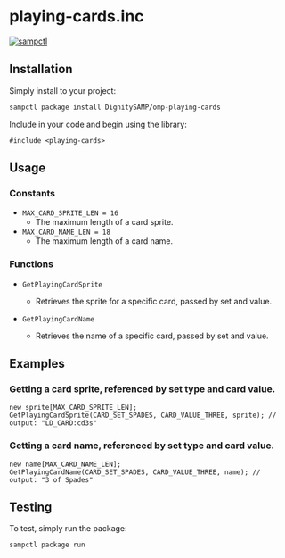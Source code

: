# playing-cards.inc

[![sampctl](https://img.shields.io/badge/sampctl-playing_cards-2f2f2f.svg?style=for-the-badge)](https://github.com/DignitySAMP/playing-cards)

<!--
Short description of your library, why it's useful, some examples, pictures or
videos. Link to your forum release thread too.

Remember: You can use "forumfmt" to convert this readme to forum BBCode!

What the sections below should be used for:

`## Installation`: Leave this section un-edited unless you have some specific
additional installation procedure.

`## Testing`: Whether your library is tested with a simple `main()` and `print`,
unit-tested, or demonstrated via prompting the player to connect, you should
include some basic information for users to try out your code in some way.

And finally, maintaining your version number`:

* Follow [Semantic Versioning](https://semver.org/)
* When you release a new version, update `VERSION` and `git tag` it
* Versioning is important for sampctl to use the version control features

Happy Pawning!
-->

## Installation

Simply install to your project:

```bash
sampctl package install DignitySAMP/omp-playing-cards
```

Include in your code and begin using the library:

```pawn
#include <playing-cards>
```

## Usage
### Constants
- `MAX_CARD_SPRITE_LEN = 16`
     - The maximum length of a card sprite.
- `MAX_CARD_NAME_LEN = 18`
    - The maximum length of a card name.

### Functions
- `GetPlayingCardSprite`
    - Retrieves the sprite for a specific card, passed by set and value. 

- `GetPlayingCardName`
    - Retrieves the name of a specific card, passed by set and value. 

## Examples

<!--
Write your code documentation or examples here. If your library is documented in
the source code, direct users there. If not, list your API and describe it well
in this section. If your library is passive and has no API, simply omit this
section.
-->

### Getting a card sprite, referenced by set type and card value.
```pawn
new sprite[MAX_CARD_SPRITE_LEN];
GetPlayingCardSprite(CARD_SET_SPADES, CARD_VALUE_THREE, sprite); // output: "LD_CARD:cd3s"
```

### Getting a card name, referenced by set type and card value.
```pawn
new name[MAX_CARD_NAME_LEN];
GetPlayingCardName(CARD_SET_SPADES, CARD_VALUE_THREE, name); // output: "3 of Spades"
```

## Testing

<!--
Depending on whether your package is tested via in-game "demo tests" or
y_testing unit-tests, you should indicate to readers what to expect below here.
-->

To test, simply run the package:

```bash
sampctl package run
```
